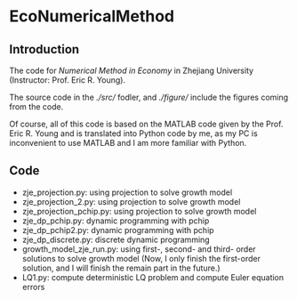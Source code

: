 # EcoNumericalMethod
## Introduction

The code for *Numerical Method in Economy* in Zhejiang University (Instructor: Prof. Eric R. Young).

The source code in the *./src/* fodler, and *./figure/* include the figures coming from the code.

Of course, all of this code is based on the MATLAB code given by the Prof. Eric R. Young and is translated into Python code by me, as my PC is inconvenient to use MATLAB and I am more familiar with Python.

## Code

* zje_projection.py: using projection to solve growth model
* zje_projection_2.py: using projection to solve growth model
* zje_projection_pchip.py: using projection to solve growth model
* zje_dp_pchip.py: dynamic programming with pchip
* zje_dp_pchip2.py: dynamic programming with pchip
* zje_dp_discrete.py: discrete dynamic programming
* growth_model_zje_run.py: using first-, second-  and third- order solutions to solve growth model (Now, I only finish the first-order solution, and I will finish the remain part in the future.)
* LQ1.py: compute deterministic LQ problem and compute Euler equation errors